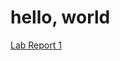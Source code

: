 # hello, world

[Lab Report 1]([http://a.com](https://dannytlee.github.io/cse15l-lab-reports/lab-report-1-week-0.html))
